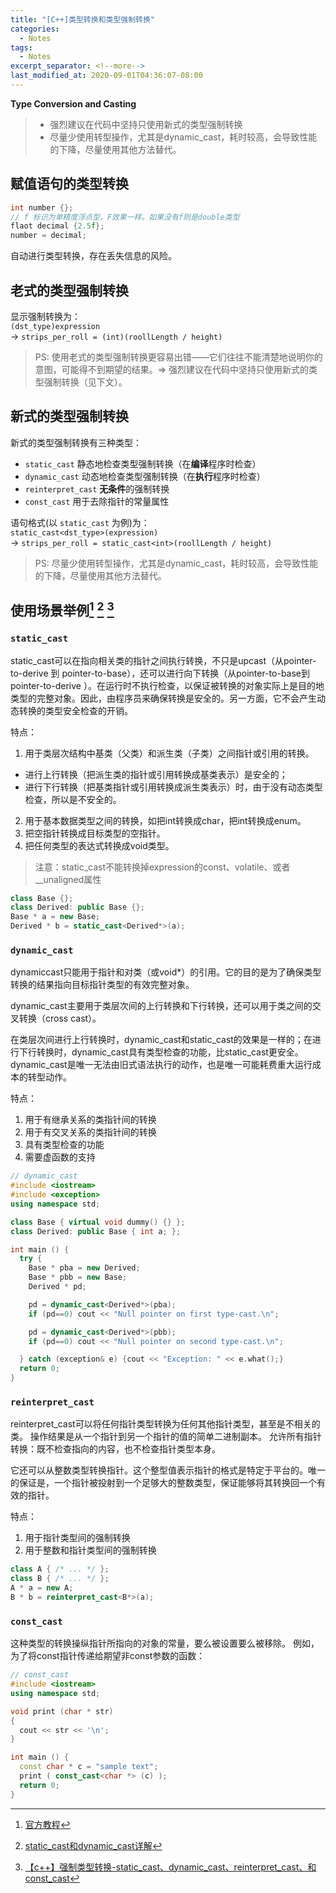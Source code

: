 ```yaml
---
title: "[C++]类型转换和类型强制转换"
categories:
  - Notes
tags:
  - Notes
excerpt_separator: <!--more-->
last_modified_at: 2020-09-01T04:36:07-08:00
---
```

**Type Conversion and Casting**
> - 强烈建议在代码中坚持只使用新式的类型强制转换
> - 尽量少使用转型操作，尤其是dynamic_cast，耗时较高，会导致性能的下降，尽量使用其他方法替代。
<!--more-->

## 赋值语句的类型转换
```c++
int number {};
// f 标识为单精度浮点型，F效果一样。如果没有f则是double类型
flaot decimal {2.5f};
number = decimal;
```

自动进行类型转换，存在丢失信息的风险。

## 老式的类型强制转换

显示强制转换为： <br>
`(dst_type)expression`  <br>
-> `strips_per_roll = (int)(roollLength / height)`

> PS: 使用老式的类型强制转换更容易出错——它们往往不能清楚地说明你的意图，可能得不到期望的结果。=> 强烈建议在代码中坚持只使用新式的类型强制转换（见下文）。

## 新式的类型强制转换
新式的类型强制转换有三种类型：
- `static_cast` 静态地检查类型强制转换（在**编译**程序时检查）
- `dynamic_cast` 动态地检查类型强制转换（在**执行**程序时检查）
- `reinterpret_cast` **无条件**的强制转换
- `const_cast` 用于去除指针的常量属性

语句格式(以 `static_cast` 为例)为： <br>
`static_cast<dst_type>(expression)` <br>
->  `strips_per_roll = static_cast<int>(roollLength / height)`

> PS: 尽量少使用转型操作，尤其是dynamic_cast，耗时较高，会导致性能的下降，尽量使用其他方法替代。

## 使用场景举例[^1] [^2] [^3]
[^1]:[官方教程](http://www.cplusplus.com/doc/tutorial/typecasting/)
[^2]:[static_cast和dynamic_cast详解](https://blog.csdn.net/u014624623/article/details/79837849)
[^3]:[【c++】强制类型转换-static_cast、dynamic_cast、reinterpret_cast、和const_cast](https://blog.csdn.net/qq_40416052/article/details/82558451)

### `static_cast`
static_cast可以在指向相关类的指针之间执行转换，不只是upcast（从pointer-to-derive 到 pointer-to-base），还可以进行向下转换（从pointer-to-base到pointer-to-derive ）。在运行时不执行检查，以保证被转换的对象实际上是目的地类型的完整对象。因此，由程序员来确保转换是安全的。另一方面，它不会产生动态转换的类型安全检查的开销。

特点：

1. 用于类层次结构中基类（父类）和派生类（子类）之间指针或引用的转换。
  - 进行上行转换（把派生类的指针或引用转换成基类表示）是安全的；
  - 进行下行转换（把基类指针或引用转换成派生类表示）时，由于没有动态类型检查，所以是不安全的。
2. 用于基本数据类型之间的转换，如把int转换成char，把int转换成enum。
3. 把空指针转换成目标类型的空指针。
4. 把任何类型的表达式转换成void类型。

> 注意：static_cast不能转换掉expression的const、volatile、或者__unaligned属性
   
```c++
class Base {};
class Derived: public Base {};
Base * a = new Base;
Derived * b = static_cast<Derived*>(a);
```
### `dynamic_cast`
dynamiccast只能用于指针和对类（或void*）的引用。它的目的是为了确保类型转换的结果指向目标指针类型的有效完整对象。

dynamic_cast主要用于类层次间的上行转换和下行转换，还可以用于类之间的交叉转换（cross cast）。

在类层次间进行上行转换时，dynamic_cast和static_cast的效果是一样的；在进行下行转换时，dynamic_cast具有类型检查的功能，比static_cast更安全。dynamic_cast是唯一无法由旧式语法执行的动作，也是唯一可能耗费重大运行成本的转型动作。

特点：

1. 用于有继承关系的类指针间的转换
2. 用于有交叉关系的类指针间的转换
3. 具有类型检查的功能
4. 需要虚函数的支持

```c++
// dynamic_cast
#include <iostream>
#include <exception>
using namespace std;

class Base { virtual void dummy() {} };
class Derived: public Base { int a; };

int main () {
  try {
    Base * pba = new Derived;
    Base * pbb = new Base;
    Derived * pd;

    pd = dynamic_cast<Derived*>(pba);
    if (pd==0) cout << "Null pointer on first type-cast.\n";

    pd = dynamic_cast<Derived*>(pbb);
    if (pd==0) cout << "Null pointer on second type-cast.\n";

  } catch (exception& e) {cout << "Exception: " << e.what();}
  return 0;
}
```
### `reinterpret_cast`
reinterpret_cast可以将任何指针类型转换为任何其他指针类型，甚至是不相关的类。 操作结果是从一个指针到另一个指针的值的简单二进制副本。 允许所有指针转换：既不检查指向的内容，也不检查指针类型本身。

它还可以从整数类型转换指针。这个整型值表示指针的格式是特定于平台的。唯一的保证是，一个指针被投射到一个足够大的整数类型，保证能够将其转换回一个有效的指针。

特点：

1. 用于指针类型间的强制转换	 
2. 用于整数和指针类型间的强制转换

```c++
class A { /* ... */ };
class B { /* ... */ };
A * a = new A;
B * b = reinterpret_cast<B*>(a);
```

### `const_cast`
这种类型的转换操纵指针所指向的对象的常量，要么被设置要么被移除。 例如，为了将const指针传递给期望非const参数的函数：
```c++
// const_cast
#include <iostream>
using namespace std;

void print (char * str)
{
  cout << str << '\n';
}

int main () {
  const char * c = "sample text";
  print ( const_cast<char *> (c) );
  return 0;
}
```
